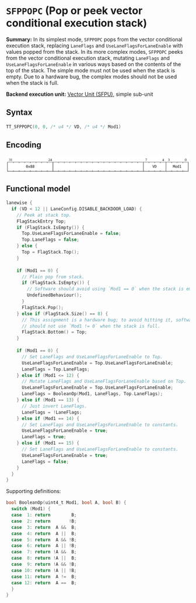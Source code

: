 # `SFPPOPC` (Pop or peek vector conditional execution stack)

**Summary:** In its simplest mode, `SFPPOPC` pops from the vector conditional execution stack, replacing `LaneFlags` and `UseLaneFlagsForLaneEnable` with values popped from the stack. In its more complex modes, `SFPPOPC` peeks from the vector conditional execution stack, mutating `LaneFlags` and `UseLaneFlagsForLaneEnable` in various ways based on the contents of the top of the stack. The simple mode must not be used when the stack is empty. Due to a hardware bug, the complex modes should not be used when the stack is full.

**Backend execution unit:** [Vector Unit (SFPU)](VectorUnit.md), simple sub-unit

## Syntax

```c
TT_SFPPOPC(0, 0, /* u4 */ VD, /* u4 */ Mod1)
```

## Encoding

![](../../../Diagrams/Out/Bits32_SFPPOPC.svg)

## Functional model

```c
lanewise {
  if (VD < 12 || LaneConfig.DISABLE_BACKDOOR_LOAD) {
    // Peek at stack top.
    FlagStackEntry Top;
    if (FlagStack.IsEmpty()) {
      Top.UseLaneFlagsForLaneEnable = false;
      Top.LaneFlags = false;
    } else {
      Top = FlagStack.Top();
    }

    if (Mod1 == 0) {
      // Plain pop from stack.
      if (FlagStack.IsEmpty()) {
        // Software should avoid using `Mod1 == 0` when the stack is empty.
        UndefinedBehaviour();
      }
      FlagStack.Pop();
    } else if (FlagStack.Size() == 8) {
      // This assignment is a hardware bug; to avoid hitting it, software
      // should not use `Mod1 != 0` when the stack is full.
      FlagStack.Bottom() = Top;
    }

    if (Mod1 == 0) {
      // Set LaneFlags and UseLaneFlagsForLaneEnable to Top.
      UseLaneFlagsForLaneEnable = Top.UseLaneFlagsForLaneEnable;
      LaneFlags = Top.LaneFlags;
    } else if (Mod1 <= 12) {
      // Mutate LaneFlags and UseLaneFlagsForLaneEnable based on Top.
      UseLaneFlagsForLaneEnable = Top.UseLaneFlagsForLaneEnable;
      LaneFlags = BooleanOp(Mod1, LaneFlags, Top.LaneFlags);
    } else if (Mod1 == 13) {
      // Just invert LaneFlags.
      LaneFlags = !LaneFlags;
    } else if (Mod1 == 14) {
      // Set LaneFlags and UseLaneFlagsForLaneEnable to constants.
      UseLaneFlagsForLaneEnable = true;
      LaneFlags = true;
    } else if (Mod1 == 15) {
      // Set LaneFlags and UseLaneFlagsForLaneEnable to constants.
      UseLaneFlagsForLaneEnable = true;
      LaneFlags = false;
    }
  }
}
```

Supporting definitions:
```c
bool BooleanOp(uint4_t Mod1, bool A, bool B) {
  switch (Mod1) {
  case  1: return        B;
  case  2: return       !B;
  case  3: return  A &&  B;
  case  4: return  A ||  B;
  case  5: return  A && !B;
  case  6: return  A || !B;
  case  7: return !A &&  B;
  case  8: return !A ||  B;
  case  9: return !A && !B;
  case 10: return !A || !B;
  case 11: return  A !=  B;
  case 12: return  A ==  B;
  }
}
```
